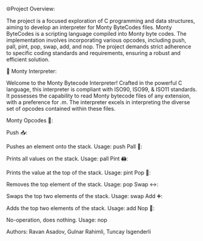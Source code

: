 🌐Project Overview:

The project is a focused exploration of C programming and data structures, aiming to develop an interpreter for Monty ByteCodes files. Monty ByteCodes is a scripting language compiled into Monty byte codes. The implementation involves incorporating various opcodes, including push, pall, pint, pop, swap, add, and nop. The project demands strict adherence to specific coding standards and requirements, ensuring a robust and efficient solution.

🐍 Monty Interpreter:

Welcome to the Monty Bytecode Interpreter! Crafted in the powerful C language, this interpreter is compliant with ISO90, ISO99, & ISO11 standards. It possesses the capability to read Monty bytecode files of any extension, with a preference for .m. The interpreter excels in interpreting the diverse set of opcodes contained within these files.

Monty Opcodes 🚀:

Push 📥:

Pushes an element onto the stack.
Usage: push <int>
Pall 👀:

Prints all values on the stack.
Usage: pall
Pint 🖨️:

Prints the value at the top of the stack.
Usage: pint
Pop 🔄:

Removes the top element of the stack.
Usage: pop
Swap ↔️:

Swaps the top two elements of the stack.
Usage: swap
Add ➕:

Adds the top two elements of the stack.
Usage: add
Nop 🚫:

No-operation, does nothing.
Usage: nop


Authors:
Ravan Asadov, Gulnar Rahimli, Tuncay Isgenderli




